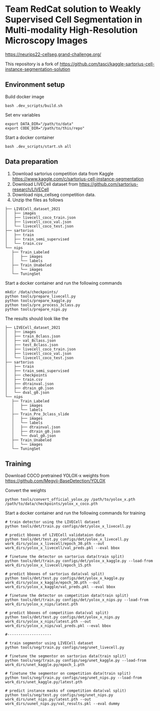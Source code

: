 # Team RedCat solution to Weakly Supervised Cell Segmentation in Multi-modality High-Resolution Microscopy Images

https://neurips22-cellseg.grand-challenge.org/

This repository is a fork of https://github.com/tascj/kaggle-sartorius-cell-instance-segmentation-solution

## Environment setup

Build docker image

```
bash .dev_scripts/build.sh
```

Set env variables

```
export DATA_DIR="/path/to/data"
export CODE_DIR="/path/to/this/repo"
```

Start a docker container
```
bash .dev_scripts/start.sh all
```

## Data preparation

1. Download sartorius competition data from Kaggle https://www.kaggle.com/c/sartorius-cell-instance-segmentation
2. Download LIVECell dataset from https://github.com/sartorius-research/LIVECell
3. Download nips_cellseg competition data.
4. Unzip the files as follows

```
├── LIVECell_dataset_2021
│   ├── images
│   ├── livecell_coco_train.json
│   ├── livecell_coco_val.json
│   └── livecell_coco_test.json
├── sartorius
│   ├── train
│   ├── train_semi_supervised
│   └── train.csv
└── nips
   ├── Train_Labeled
   │   ├── images
   │   └── labels
   ├── Train_Unabeled
   │   └── images
   └── TuningSet
```

Start a docker container and run the following commands

```
mkdir /data/checkpoints/
python tools/prepare_livecell.py
python tools/prepare_kaggle.py
python tools/pre_process_3class.py
python tools/prepare_nips.py
```

The results should look like the 

```
├── LIVECell_dataset_2021
│   ├── images
│   ├── train_8class.json
│   ├── val_8class.json
│   ├── test_8class.json
│   ├── livecell_coco_train.json
│   ├── livecell_coco_val.json
│   └── livecell_coco_test.json
├── sartorius
│   ├── train
│   ├── train_semi_supervised
│   ├── checkpoints
│   ├── train.csv
│   ├── dtrainval.json
│   ├── dtrain_g0.json
│   └── dval_g0.json
└── nips
   ├── Train_Labeled
   │   ├── images
   │   └── labels
   ├── Train_Pre_3class_slide
   │   ├── images
   │   └── labels
   │   ├── dtrainval.json
   │   ├── dtrain_g0.json
   │   └── dval_g0.json
   ├── Train_Unabeled
   │   └── images
   └── TuningSet
```

## Training

Download COCO pretrained YOLOX-x weights from https://github.com/Megvii-BaseDetection/YOLOX

Convert the weights

```
python tools/convert_official_yolox.py /path/to/yolox_x.pth /path/to/data/checkpoints/yolox_x_coco.pth
```

Start a docker container and run the following commands for training
```
# train detector using the LIVECell dataset
python tools/det/train.py configs/det/yolox_x_livecell.py

# predict bboxes of LIVECell validataion data
python tools/det/test.py configs/det/yolox_x_livecell.py work_dirs/yolox_x_livecell/epoch_30.pth --out work_dirs/yolox_x_livecell/val_preds.pkl --eval bbox

# finetune the detector on sartorius data(train split)
python tools/det/train.py configs/det/yolox_x_kaggle.py --load-from work_dirs/yolox_x_livecell/epoch_15.pth

# predict bboxes of sartorius data(val split)
python tools/det/test.py configs/det/yolox_x_kaggle.py work_dirs/yolox_x_kaggle/epoch_30.pth --out work_dirs/yolox_x_kaggle/val_preds.pkl --eval bbox

# finetune the detector on competition data(train split)
python tools/det/train.py configs/det/yolox_x_nips.py --load-from work_dirs/yolox_x_nips/latest.pth

# predict bboxes of competition data(val split)
python tools/det/test.py configs/det/yolox_x_nips.py work_dirs/yolox_x_nips/latest.pth --out work_dirs/yolox_x_nips/val_preds.pkl --eval bbox

#--------------------

# train segmentor using LIVECell dataset
python tools/seg/train.py configs/seg/unet_livecell.py

# finetune the segmentor on sartorius data(train split)
python tools/seg/train.py configs/seg/unet_kaggle.py --load-from work_dirs/unet_kaggle.py/epoch_1.pth

# finetune the segmentor on competition data(train split)
python tools/seg/train.py configs/seg/unet_nips.py --load-from work_dirs/unet_kaggle.py/latest.pth

# predict instance masks of competition data(val split)
python tools/seg/test.py configs/seg/unet_nips.py work_dirs/unet_nips.py/latest.pth --out work_dirs/uunet_nips.py/val_results.pkl --eval dummy
```

